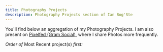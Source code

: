 ```yaml
---
title: Photography Projects
description: Photography Projects section of Ian Bog'Ste
---
```


You'll find below an aggregation of my Photography Projects. I am also present on [Pixelfed (Gram Social)](https://gram.social/bogste), where I share Photos more frequently.


*Order of* Most Recent project(s) *first:*
